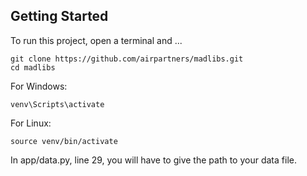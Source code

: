 ## Getting Started
To run this project, open a terminal and ...

```
git clone https://github.com/airpartners/madlibs.git
cd madlibs
```

For Windows:
```
venv\Scripts\activate
```

For Linux:
```
source venv/bin/activate
```

In app/data.py, line 29, you will have to give the path to your data file.

